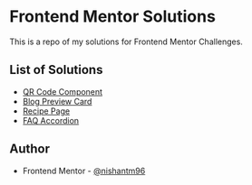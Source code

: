# Frontend Mentor Solutions

This is a repo of my solutions for Frontend Mentor Challenges.

## List of Solutions

  - [QR Code Component](https://github.com/nishantm96/nishantm96.github.io/tree/main/qr-code-component)
  - [Blog Preview Card](https://github.com/nishantm96/nishantm96.github.io/tree/main/blog-preview-card)
  - [Recipe Page](https://github.com/nishantm96/nishantm96.github.io/tree/main/recipe-page)
  - [FAQ Accordion](https://github.com/nishantm96/nishantm96.github.io/tree/main/faq-accordion)


## Author

- Frontend Mentor - [@nishantm96](https://www.frontendmentor.io/profile/nishantm96)

